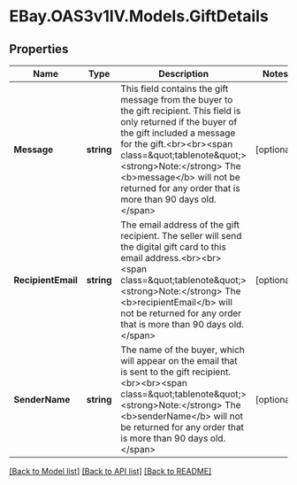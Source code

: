 # EBay.OAS3v1IV.Models.GiftDetails
## Properties

Name | Type | Description | Notes
------------ | ------------- | ------------- | -------------
**Message** | **string** | This field contains the gift message from the buyer to the gift recipient. This field is only returned if the buyer of the gift included a message for the gift.&lt;br&gt;&lt;br&gt;&lt;span class&#x3D;\&quot;tablenote\&quot;&gt;&lt;strong&gt;Note:&lt;/strong&gt; The &lt;b&gt;message&lt;/b&gt; will not be returned for any order that is more than 90 days old.&lt;/span&gt; | [optional] 
**RecipientEmail** | **string** | The email address of the gift recipient. The seller will send the digital gift card to this email address.&lt;br&gt;&lt;br&gt;&lt;span class&#x3D;\&quot;tablenote\&quot;&gt;&lt;strong&gt;Note:&lt;/strong&gt; The &lt;b&gt;recipientEmail&lt;/b&gt; will not be returned for any order that is more than 90 days old.&lt;/span&gt; | [optional] 
**SenderName** | **string** | The name of the buyer, which will appear on the email that is sent to the gift recipient.&lt;br&gt;&lt;br&gt;&lt;span class&#x3D;\&quot;tablenote\&quot;&gt;&lt;strong&gt;Note:&lt;/strong&gt; The &lt;b&gt;senderName&lt;/b&gt; will not be returned for any order that is more than 90 days old.&lt;/span&gt; | [optional] 

[[Back to Model list]](../README.md#documentation-for-models) [[Back to API list]](../README.md#documentation-for-api-endpoints) [[Back to README]](../README.md)

